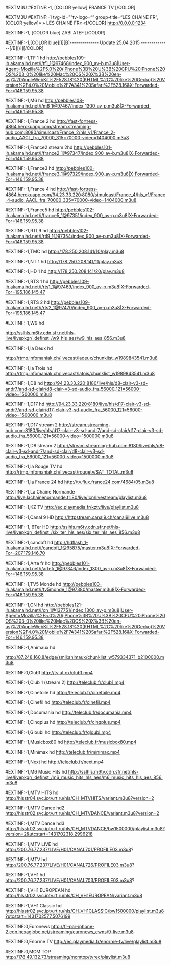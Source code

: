 #EXTM3U
#EXTINF:-1, [COLOR yellow] FRANCE TV  [/COLOR]

#EXTM3U
#EXTINF:-1 tvg-id=""tv-logo=“” group-title=“LES CHAINE FR”,[COLOR yellow]» » LES CHAINE FR« «[/COLOR]
http://0.0.0.0:1234

#EXTINF:-1, [COLOR blue] ZABI ATEF  [/COLOR]
 
#EXTINF:-1,[COLOR blue][I][B]-------------- Update 25.04.2015 --------------[/B][/I][/COLOR]

#EXTINF:-1,TF 1 hd
http://pebbles109-lh.akamaihd.net/i/tf1_1@97468/index_900_av-b.m3u8|User-Agent=Mozilla%2F5.0%20(iPhone%3B%20U%3B%20CPU%20iPhone%20OS%203_0%20like%20Mac%20OS%20X%3B%20en-us)%20AppleWebKit%2F528.18%20(KHTML%2C%20like%20Gecko)%20Version%2F4.0%20Mobile%2F7A341%20Safari%2F528.16&X-Forwarded-For=146.159.95.38

#EXTINF:-1,M6 hd
http://pebbles108-lh.akamaihd.net/i/m6_1@97467/index_1300_av-p.m3u8|X-Forwarded-For=146.159.95.38


#EXTINF:-1,France 2 hd
http://fast-fortress-4864.herokuapp.com/stream.streaming-hub.com:8080/simulcast/France_2/hls_v1/France_2-audio_AACL_fra_70000_315=70000-video=1404000.m3u8


#EXTINF:-1,France2 stream 2hd
http://pebbles101-lh.akamaihd.net/i/france2_1@97347/index_900_av-b.m3u8|X-Forwarded-For=146.159.95.38


#EXTINF:-1,France3 hd
http://pebbles100-lh.akamaihd.net/i/france3_1@97329/index_900_av-p.m3u8|X-Forwarded-For=146.159.95.38


#EXTINF:-1,France 4 hd
http://fast-fortress-4864.herokuapp.com/94.23.33.220:8080/simulcast/France_4/hls_v1/France_4-audio_AACL_fra_70000_335=70000-video=1404000.m3u8


#EXTINF:-1,France5 hd
http://pebbles102-lh.akamaihd.net/i/france5_1@97351/index_900_av-p.m3u8|X-Forwarded-For=146.159.95.38

#EXTINF:-1,RTL9 hd
http://pebbles102-lh.akamaihd.net/i/rtl9_1@97354/index_900_av-p.m3u8|X-Forwarded-For=146.159.95.38

#EXTINF:-1,TMC hd
http://178.250.208.141/10/play.m3u8


#EXTINF:-1,NT 1 hd
http://178.250.208.141/11/play.m3u8

#EXTINF:-1,HD 1 hd
http://178.250.208.141/20/play.m3u8



#EXTINF:-1,RTS 1 hd
http://pebbles109-lh.akamaihd.net/i/rts1_1@97469/index_900_av-p.m3u8|X-Forwarded-For=195.186.145.47

#EXTINF:-1,RTS 2 hd
http://pebbles109-lh.akamaihd.net/i/rts2_1@97470/index_900_av-p.m3u8|X-Forwarded-For=195.186.145.47

#EXTINF:-1,W9 hd

http://sslhls.m6tv.cdn.sfr.net/hls-live/livepkgr/_definst_/w9_hls_aes/w9_hls_aes_856.m3u8

#EXTINF:-1,la Deux hd

http://rtmp.infomaniak.ch/livecast/ladeux/chunklist_w1989843541.m3u8

#EXTINF:-1,la Trois hd
http://rtmp.infomaniak.ch/livecast/latois/chunklist_w1989843541.m3u8


#EXTINF:-1,D8 hd
http://94.23.33.220:8180/live/hls/d8-clair-v3-sd-andr7/and-sd-clair/d8-clair-v3-sd-audio_fra_56000_121=56000-video=1500000.m3u8


#EXTINF:-1,D17 hd
http://94.23.33.220:8180/live/hls/d17-clair-v3-sd-andr7/and-sd-clair/d17-clair-v3-sd-audio_fra_56000_121=56000-video=1500000.m3u8

#EXTINF:-1,D17 stream 2
http://stream.streaming-hub.com:8180/live/hls/d17-clair-v3-sd-andr7/and-sd-clair/d17-clair-v3-sd-audio_fra_56000_121=56000-video=1500000.m3u8


#EXTINF:-1,D8 stream 2
http://stream.streaming-hub.com:8180/live/hls/d8-clair-v3-sd-andr7/and-sd-clair/d8-clair-v3-sd-audio_fra_56000_121=56000-video=1500000.m3u8


#EXTINF:-1,la Rouge TV hd
http://rtmp.infomaniak.ch/livecast/rougetv/SAT_TOTAL.m3u8

#EXTINF:-1,la France 24 hd
http://tv.flux.france24.com/4684/05.m3u8

#EXTINF:-1,La Chaine Normande
http://live.lachainenormande.fr:80/live/lcn/livestream/playlist.m3u8

#EXTINF:-1,KZ TV
http://ec.playmedia.fr/kztv/live/playlist.m3u8

#EXTINF:-1,Canal 9 HD
http://httpstream.canal9.ch/canal9live.m3u8

#EXTINF:-1, 6Ter HD
http://sslhls.m6tv.cdn.sfr.net/hls-live/livepkgr/_definst_/six_ter_hls_aes/six_ter_hls_aes_856.m3u8

#EXTINF:-1,cancbft hd
http://hdflash_1-lh.akamaihd.net/i/cancbft_1@95875/master.m3u8|X-Forwarded-For=207.179.146.70

#EXTINF:-1,Arte fr hd
http://pebbles101-lh.akamaihd.net/i/artefr_1@97346/index_1300_av-p.m3u8|X-Forwarded-For=146.159.95.38

#EXTINF:-1,TV5 Monde hd
http://pebbles103-lh.akamaihd.net/i/tv5monde_1@97380/master.m3u8|X-Forwarded-For=146.159.95.38

#EXTINF:-1,CN hd
http://pebbles121-lh.akamaihd.net/i/cn_1@137751/index_1300_av-p.m3u8|User-Agent=Mozilla%2F5.0%20(iPhone%3B%20U%3B%20CPU%20iPhone%20OS%203_0%20like%20Mac%20OS%20X%3B%20en-us)%20AppleWebKit%2F528.18%20(KHTML%2C%20like%20Gecko)%20Version%2F4.0%20Mobile%2F7A341%20Safari%2F528.16&X-Forwarded-For=146.159.95.38

#EXTINF:-1,Animaux hd

http://87.248.160.8/edge/smil:animaux/chunklist_w579334371_b2100000.m3u8


#EXTINF:0,Club1
http://tv.ut.cx/club1.mp4

#EXTINF:-1,Club 1 (stream 2)
http://teleclub.fr/club1.mp4

#EXTINF:-1,Cinetoile hd
http://teleclub.fr/cinetoile.mp4


#EXTINF:-1,Cinefil hd
http://teleclub.fr/cinefil.mp4

#EXTINF:-1,Documania hd
http://teleclub.fr/documania.mp4

#EXTINF:-1,Cinqplus hd
http://teleclub.fr/cinqplus.mp4

#EXTINF:-1,Gloubi hd
http://teleclub.fr/gloubi.mp4

#EXTINF:-1,Musicbox80 hd
http://teleclub.fr/musicbox80.mp4

#EXTINF:-1,Minimax hd
http://teleclub.fr/minimax.mp4

#EXTINF:-1,Next hd
http://teleclub.fr/next.mp4

#EXTINF:-1,M6 Music Hits hd
http://sslhls.m6tv.cdn.sfr.net/hls-live/livepkgr/_definst_/m6_music_hits_hls_aes/m6_music_hits_hls_aes_856.m3u8

#EXTINF:-1,MTV HITS hd
http://hlsstr04.svc.iptv.rt.ru/hls/CH_MTVHITS/variant.m3u8?version=2

#EXTINF:-1,MTV Dance hd2
http://hlsstr02.svc.iptv.rt.ru/hls/CH_MTVDANCE/variant.m3u8?version=2

#EXTINF:-1,MTV Dance hd3
http://hlsstr02.svc.iptv.rt.ru/hls/CH_MTVDANCE/bw1500000/playlist.m3u8?version=2&utcstart=1431702318.2996218



#EXTINF:-1,MTV LIVE hd
http://200.76.77.237/LIVE/H01/CANAL701/PROFILE03.m3u8?

#EXTINF:-1,MTV hd
http://200.76.77.237/LIVE/H01/CANAL726/PROFILE03.m3u8?

#EXTINF:-1,VH1 hd
http://200.76.77.237/LIVE/H01/CANAL703/PROFILE03.m3u8?

#EXTINF:-1,VH1 EUROPEAN hd
http://hlsstr02.svc.iptv.rt.ru/hls/CH_VH1EUROPEAN/variant.m3u8

#EXTINF:-1,VH1 Classic hd
http://hlsstr02.svc.iptv.rt.ru/hls/CH_VH1CLASSIC/bw1500000/playlist.m3u8?utcstart=1431702577.5076199


#EXTINF:0,Euronews
http://fr-par-iphone-2.cdn.hexaglobe.net/streaming/euronews_ewns/9-live.m3u8

#EXTINF:0,Enorme TV
http://ec.playmedia.fr/enorme-tv/live/playlist.m3u8

#EXTINF:0,MCM TOP
http://178.49.132.73/streaming/mcmtop/tvrec/playlist.m3u8



